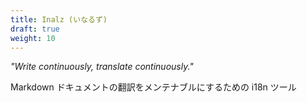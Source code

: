 ```yaml
---
title: Inalz (いなるず)
draft: true
weight: 10
---
```


*"Write continuously, translate continuously."*

Markdown ドキュメントの翻訳をメンテナブルにするための i18n ツール
